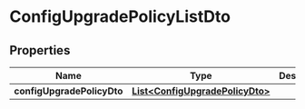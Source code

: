 
# ConfigUpgradePolicyListDto

## Properties
Name | Type | Description | Notes
------------ | ------------- | ------------- | -------------
**configUpgradePolicyDto** | [**List&lt;ConfigUpgradePolicyDto&gt;**](ConfigUpgradePolicyDto.md) |  |  [optional]



